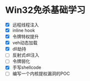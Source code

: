 # Win32免杀基础学习

- [x] 远程线程注入
- [x] inline hook
- [x] 令牌特权提升
- [x] veh动态加载
- [x] dll劫持
- [ ] 反射式dll注入
- [ ] 令牌弱化
- [x] 手写shellcode
- [ ] 编写一个内核提权漏洞的POC

